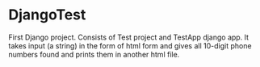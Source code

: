 # DjangoTest
First Django project.
Consists of Test project and TestApp django app. It takes input (a string) in the form of html form and gives all 10-digit phone numbers found and prints them in another html file.  
